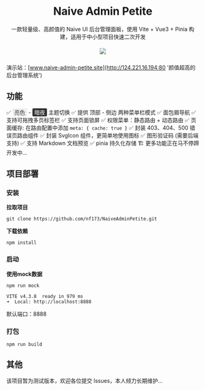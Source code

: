 # <center> Naive Admin Petite </center>

<center> 一款轻量级、高颜值的 Naive UI 后台管理面板，使用 Vite + Vue3 + Pinia 构建，适用于中小型项目快速二次开发</center>

<center style="height: 20px; margin: 20px 0;">
<a href="https://github.com/nf173/NaiveAdminPetite/blob/main/LICENSE"><img src="https://img.shields.io/github/license/nf173/NaiveAdminPetite"></a>
</center>

演示站：[www.naive-admin-petite.site](http://124.221.16.194:80 '颜值超高的后台管理系统')

## 功能

✅ <font style="color: #333; background: #eee; padding: 2px 5px; border-radius: 3px;">亮色</font> - <font style="color: #fff; background: #333; padding: 2px 5px; border-radius: 3px;">暗夜</font> 主题切换
✅ 提供 顶部 - 侧边 两种菜单栏模式 
✅ 面包屑导航
✅ 支持可拖拽多页标签栏
✅ 支持页面锁屏 
✅ 权限菜单：静态路由 + 动态路由 
✅ 页面缓存: 在路由配置中添加 `meta: { cache: true }` 
✅ 封装 403、404、500 错误页路由组件 
✅ 封装 SvgIcon 组件，更简单地使用图标
✅ 图形验证码 (需要后端支持)
✅ 支持 Markdown 文档预览
✅ pinia 持久化存储
🏗️ 更多功能正在马不停蹄开发中...

## 项目部署
### 安装
**拉取项目**
```
git clone https://github.com/nf173/NaiveAdminPetite.git
```
**下载依赖**

```
npm install
```

### 启动

**使用mock数据**

```
npm run mock

VITE v4.3.8  ready in 979 ms
➜  Local: http://localhost:8888
```
默认端口：8888

### 打包
```
npm run build
```

## 其他

该项目暂为测试版本，欢迎各位提交 Issues，本人倾力长期维护...
